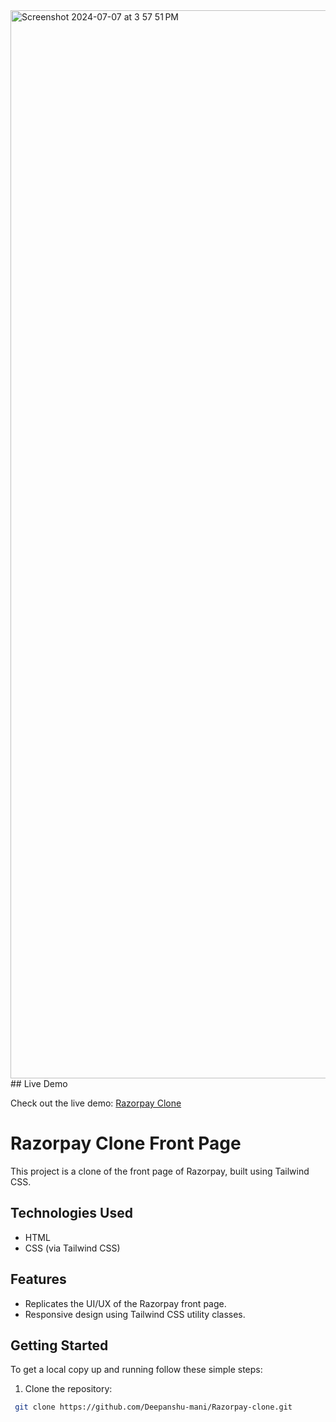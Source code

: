 <img width="1709" alt="Screenshot 2024-07-07 at 3 57 51 PM" src="https://github.com/Deepanshu-mani/Razorpay-clone/assets/144232598/74418afc-a4c9-45e2-9456-c126c7ae37a9">
## Live Demo

Check out the live demo: [Razorpay Clone](https://razorpay-clone-five-mu.vercel.app/)


# Razorpay Clone Front Page

This project is a clone of the front page of Razorpay, built using Tailwind CSS.

## Technologies Used

- HTML
- CSS (via Tailwind CSS)

## Features

- Replicates the UI/UX of the Razorpay front page.
- Responsive design using Tailwind CSS utility classes.

## Getting Started

To get a local copy up and running follow these simple steps:

1. Clone the repository:
  ```bash
   git clone https://github.com/Deepanshu-mani/Razorpay-clone.git
